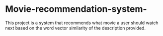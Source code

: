 # Movie-recommendation-system-
This project is a system that recommends what movie a user should watch next based on the word vector similarity of the description provided.
